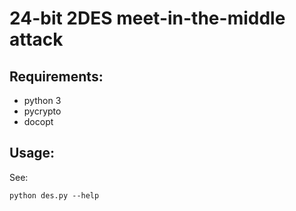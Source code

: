 24-bit 2DES meet-in-the-middle attack
=====================================

Requirements:
-------------
* python 3
* pycrypto
* docopt

Usage:
------

See:

    python des.py --help
